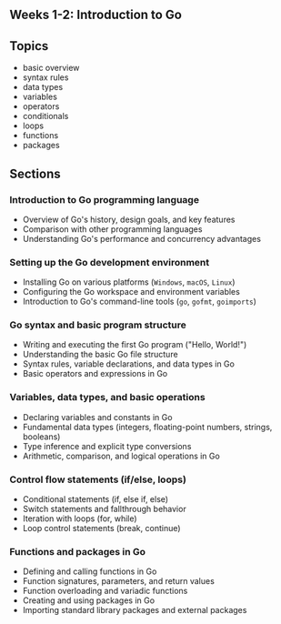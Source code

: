 ## Weeks 1-2: Introduction to Go

## Topics

* basic overview
* syntax rules
* data types
* variables
* operators
* conditionals
* loops
* functions
* packages

## Sections

### Introduction to Go programming language
   - Overview of Go's history, design goals, and key features
   - Comparison with other programming languages
   - Understanding Go's performance and concurrency advantages

### Setting up the Go development environment
   - Installing Go on various platforms (`Windows`, `macOS`, `Linux`)
   - Configuring the Go workspace and environment variables
   - Introduction to Go's command-line tools (`go`, `gofmt`, `goimports`)

### Go syntax and basic program structure
   - Writing and executing the first Go program ("Hello, World!")
   - Understanding the basic Go file structure
   - Syntax rules, variable declarations, and data types in Go
   - Basic operators and expressions in Go

### Variables, data types, and basic operations
   - Declaring variables and constants in Go
   - Fundamental data types (integers, floating-point numbers, strings, booleans)
   - Type inference and explicit type conversions
   - Arithmetic, comparison, and logical operations in Go

### Control flow statements (if/else, loops)
   - Conditional statements (if, else if, else)
   - Switch statements and fallthrough behavior
   - Iteration with loops (for, while)
   - Loop control statements (break, continue)

### Functions and packages in Go
   - Defining and calling functions in Go
   - Function signatures, parameters, and return values
   - Function overloading and variadic functions
   - Creating and using packages in Go
   - Importing standard library packages and external packages
